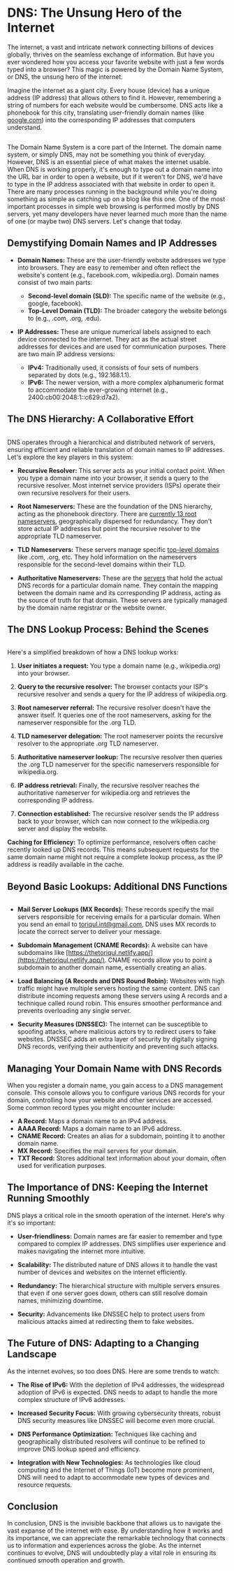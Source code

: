 # DNS: The Unsung Hero of the Internet

The internet, a vast and intricate network connecting billions of devices globally, thrives on the seamless exchange of information. But have you ever wondered how you access your favorite website with just a few words typed into a browser? This magic is powered by the Domain Name System, or DNS, the unsung hero of the internet.

Imagine the internet as a giant city. Every house (device) has a unique address (IP address) that allows others to find it. However, remembering a string of numbers for each website would be cumbersome. DNS acts like a phonebook for this city, translating user-friendly domain names (like [google.com](https://google.com)) into the corresponding IP addresses that computers understand.

<figure > 
<p align="center">
  <img src="./DNS.jpg" alt="" />
</p>
</figure>

The Domain Name System is a core part of the Internet. The domain name system, or simply DNS, may not be something you think of everyday. However, DNS is an essential piece of what makes the internet usable. When DNS is working properly, it's enough to type out a domain name into the URL bar in order to open a website, but if it weren't for DNS, we'd have to type in the IP address associated with that website in order to open it. There are many processes running in the background while you're doing something as simple as catching up on a blog like this one. One of the most important processes in simple web browsing is performed mostly by DNS servers, yet many developers have never learned much more than the name of one (or maybe two) DNS servers. Let's change that today.

## Demystifying Domain Names and IP Addresses

* **Domain Names:** These are the user-friendly website addresses we type into browsers. They are easy to remember and often reflect the website's content (e.g., facebook.com, wikipedia.org). Domain names consist of two main parts:
    * **Second-level domain (SLD):** The specific name of the website (e.g., google, facebook).
    * **Top-Level Domain (TLD):** The broader category the website belongs to (e.g., .com, .org, .edu).

* **IP Addresses:** These are unique numerical labels assigned to each device connected to the internet. They act as the actual street addresses for devices and are used for communication purposes. There are two main IP address versions:
    * **IPv4:** Traditionally used, it consists of four sets of numbers separated by dots (e.g., 192.168.1.1).
    * **IPv6:** The newer version, with a more complex alphanumeric format to accommodate the ever-growing internet (e.g., 2400:cb00:2048:1::c629:d7a2).

## The DNS Hierarchy: A Collaborative Effort

<figure > 
<p align="center">
  <img src="./DNS_hierarchy.png" alt="" />
</p>
</figure>

DNS operates through a hierarchical and distributed network of servers, ensuring efficient and reliable translation of domain names to IP addresses. Let's explore the key players in this system:

* **Recursive Resolver:** This server acts as your initial contact point. When you type a domain name into your browser, it sends a query to the recursive resolver. Most internet service providers (ISPs) operate their own recursive resolvers for their users.

* **Root Nameservers:** These are the foundation of the DNS hierarchy, acting as the phonebook directory. There are [currently 13 root nameservers](https://www.iana.org/domains/root/servers), geographically dispersed for redundancy. They don't store actual IP addresses but point the recursive resolver to the appropriate TLD nameserver.

* **TLD Nameservers:** These servers manage specific [top-level domains](https://en.wikipedia.org/wiki/Top-level_domain) like .com, .org, etc. They hold information on the nameservers responsible for the second-level domains within their TLD.

* **Authoritative Nameservers:** These are the [servers](https://www.ibm.com/docs/en/zos/3.1.0?topic=servers-authoritative) that hold the actual DNS records for a particular domain name. They contain the mapping between the domain name and its corresponding IP address, acting as the source of truth for that domain. These servers are typically managed by the domain name registrar or the website owner.

## The DNS Lookup Process: Behind the Scenes

<figure > 
<p align="center">
  <img src="./DNS_Server.png" alt="" />
</p>
</figure>

Here's a simplified breakdown of how a DNS lookup works:

1. **User initiates a request:** You type a domain name (e.g., wikipedia.org) into your browser.

2. **Query to the recursive resolver:** The browser contacts your ISP's recursive resolver and sends a query for the IP address of wikipedia.org.

3. **Root nameserver referral:** The recursive resolver doesn't have the answer itself. It queries one of the root nameservers, asking for the nameserver responsible for the .org TLD.

4. **TLD nameserver delegation:** The root nameserver points the recursive resolver to the appropriate .org TLD nameserver.

5. **Authoritative nameserver lookup:** The recursive resolver then queries the .org TLD nameserver for the specific nameservers responsible for wikipedia.org.

6. **IP address retrieval:** Finally, the recursive resolver reaches the authoritative nameserver for wikipedia.org and retrieves the corresponding IP address.

7. **Connection established:** The recursive resolver sends the IP address back to your browser, which can now connect to the wikipedia.org server and display the website.

**Caching for Efficiency:** To optimize performance, resolvers often cache recently looked up DNS records. This means subsequent requests for the same domain name might not require a complete lookup process, as the IP address is readily available in the cache.

## Beyond Basic Lookups: Additional DNS Functions

<figure > 
<p align="center">
  <img src="./dns-records.png" alt="" />
</p>
</figure>

* **Mail Server Lookups (MX Records):** These records specify the mail servers responsible for receiving emails for a particular domain. When you send an email to [toriqul.int@gmail.com](mailto:toriqul.int@gmail.com), DNS uses MX records to locate the correct server to deliver your message.

* **Subdomain Management (CNAME Records):** A website can have subdomains like [https://thetoriqul.netlify.app/](https://thetoriqul.netlify.app/). CNAME records allow you to point a subdomain to another domain name, essentially creating an alias.

* **Load Balancing (A Records and DNS Round Robin):** Websites with high traffic might have multiple servers hosting the same content. DNS can distribute incoming requests among these servers using A records and a technique called round robin. This ensures smoother performance and prevents overloading any single server.

* **Security Measures (DNSSEC):** The internet can be susceptible to spoofing attacks, where malicious actors try to redirect users to fake websites. DNSSEC adds an extra layer of security by digitally signing DNS records, verifying their authenticity and preventing such attacks.

## Managing Your Domain Name with DNS Records

When you register a domain name, you gain access to a DNS management console. This console allows you to configure various DNS records for your domain, controlling how your website and other services are accessed. Some common record types you might encounter include:

* **A Record:** Maps a domain name to an IPv4 address.
* **AAAA Record:** Maps a domain name to an IPv6 address.
* **CNAME Record:** Creates an alias for a subdomain, pointing it to another domain name.
* **MX Record:** Specifies the mail servers for your domain.
* **TXT Record:** Stores additional text information about your domain, often used for verification purposes.

## The Importance of DNS: Keeping the Internet Running Smoothly

DNS plays a critical role in the smooth operation of the internet. Here's why it's so important:

* **User-friendliness:** Domain names are far easier to remember and type compared to complex IP addresses. DNS simplifies user experience and makes navigating the internet more intuitive.

* **Scalability:** The distributed nature of DNS allows it to handle the vast number of devices and websites on the internet efficiently.

* **Redundancy:** The hierarchical structure with multiple servers ensures that even if one server goes down, others can still resolve domain names, minimizing downtime.

* **Security:** Advancements like DNSSEC help to protect users from malicious attacks aimed at redirecting them to fake websites.

## The Future of DNS: Adapting to a Changing Landscape

As the internet evolves, so too does DNS. Here are some trends to watch:

* **The Rise of IPv6:** With the depletion of IPv4 addresses, the widespread adoption of IPv6 is expected. DNS needs to adapt to handle the more complex structure of IPv6 addresses.

* **Increased Security Focus:** With growing cybersecurity threats, robust DNS security measures like DNSSEC will become even more crucial.

* **DNS Performance Optimization:** Techniques like caching and geographically distributed resolvers will continue to be refined to improve DNS lookup speed and efficiency.

* **Integration with New Technologies:** As technologies like cloud computing and the Internet of Things (IoT) become more prominent, DNS will need to adapt to accommodate new types of devices and resource requests.

## Conclusion
In conclusion, DNS is the invisible backbone that allows us to navigate the vast expanse of the internet with ease. By understanding how it works and its importance, we can appreciate the remarkable technology that connects us to information and experiences across the globe. As the internet continues to evolve, DNS will undoubtedly play a vital role in ensuring its continued smooth operation and growth. 

